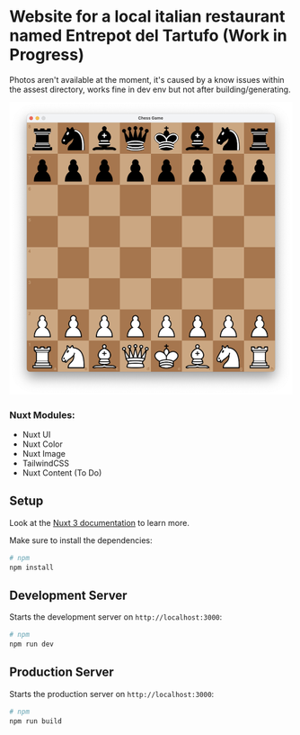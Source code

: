 # Website for a local italian restaurant named Entrepot del Tartufo (Work in Progress)

Photos aren't available at the moment, it's caused by a know issues within the assest directory, works fine in dev env but not after building/generating.

![Screenshot_Home](https://github.com/BeraSenol/Chess-Game-Java-2.0/blob/main/res/readme/chess-board-pieces.png)

### Nuxt Modules:

- Nuxt UI
- Nuxt Color
- Nuxt Image
- TailwindCSS
- Nuxt Content (To Do)

## Setup

Look at the [Nuxt 3 documentation](https://nuxt.com/docs/getting-started/introduction) to learn more.

Make sure to install the dependencies:

```bash
# npm
npm install
```

## Development Server

Starts the development server on `http://localhost:3000`:

```bash
# npm
npm run dev
```

## Production Server

Starts the production server on `http://localhost:3000`:

```bash
# npm
npm run build
```
